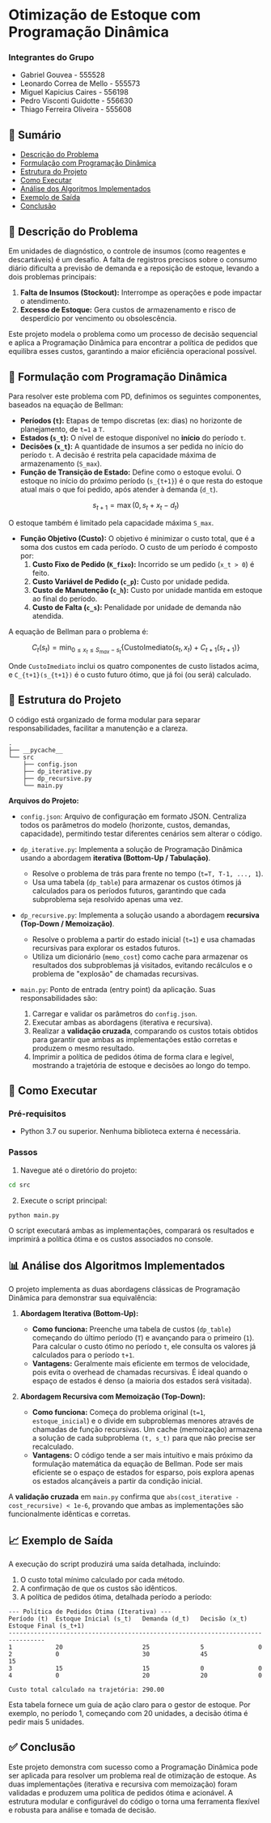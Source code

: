 # Otimização de Estoque com Programação Dinâmica

### Integrantes do Grupo
- Gabriel Gouvea - 555528
- Leonardo Correa de Mello - 555573
- Miguel Kapicius Caires - 556198
- Pedro Visconti Guidotte - 556630
- Thiago Ferreira Oliveira - 555608

## 📄 Sumário

- [Descrição do Problema](#-descrição-do-problema)
- [Formulação com Programação Dinâmica](#-formulação-com-programação-dinâmica)
- [Estrutura do Projeto](#-estrutura-do-projeto)
- [Como Executar](#-como-executar)
- [Análise dos Algoritmos Implementados](#-análise-dos-algoritmos-implementados)
- [Exemplo de Saída](#-exemplo-de-saída)
- [Conclusão](#-conclusão)

## 📝 Descrição do Problema

Em unidades de diagnóstico, o controle de insumos (como reagentes e descartáveis) é um desafio. A falta de registros precisos sobre o consumo diário dificulta a previsão de demanda e a reposição de estoque, levando a dois problemas principais:
1. **Falta de Insumos (Stockout):** Interrompe as operações e pode impactar o atendimento.
2. **Excesso de Estoque:** Gera custos de armazenamento e risco de desperdício por vencimento ou obsolescência.

Este projeto modela o problema como um processo de decisão sequencial e aplica a Programação Dinâmica para encontrar a política de pedidos que equilibra esses custos, garantindo a maior eficiência operacional possível.

## 🧠 Formulação com Programação Dinâmica

Para resolver este problema com PD, definimos os seguintes componentes, baseados na equação de Bellman:

- **Períodos (`t`):** Etapas de tempo discretas (ex: dias) no horizonte de planejamento, de `t=1` a `T`.
- **Estados (`s_t`):** O nível de estoque disponível no **início** do período `t`.
- **Decisões (`x_t`):** A quantidade de insumos a ser pedida no início do período `t`. A decisão é restrita pela capacidade máxima de armazenamento (`S_max`).
- **Função de Transição de Estado:** Define como o estoque evolui. O estoque no início do próximo período (`s_{t+1}`) é o que resta do estoque atual mais o que foi pedido, após atender à demanda (`d_t`).

$$ s_{t+1} = \max(0, s_t + x_t - d_t) $$

O estoque também é limitado pela capacidade máxima `S_max`.

- **Função Objetivo (Custo):** O objetivo é minimizar o custo total, que é a soma dos custos em cada período. O custo de um período é composto por:
    1. **Custo Fixo de Pedido (`K_fixo`):** Incorrido se um pedido (`x_t > 0`) é feito.
    2. **Custo Variável de Pedido (`c_p`):** Custo por unidade pedida.
    3. **Custo de Manutenção (`c_h`):** Custo por unidade mantida em estoque ao final do período.
    4. **Custo de Falta (`c_s`):** Penalidade por unidade de demanda não atendida.

A equação de Bellman para o problema é:

$$ C_t(s_t) = \min_{0 \le x_t \le S_{max} - s_t} \left\{ \text{CustoImediato}(s_t, x_t) + C_{t+1}(s_{t+1}) \right\} $$

Onde `CustoImediato` inclui os quatro componentes de custo listados acima, e `C_{t+1}(s_{t+1})` é o custo futuro ótimo, que já foi (ou será) calculado.

## 📂 Estrutura do Projeto

O código está organizado de forma modular para separar responsabilidades, facilitar a manutenção e a clareza.

```
.
├── __pycache__
└── src
    ├── config.json
    ├── dp_iterative.py
    ├── dp_recursive.py
    └── main.py
```

**Arquivos do Projeto:**

- `config.json`: Arquivo de configuração em formato JSON. Centraliza todos os parâmetros do modelo (horizonte, custos, demandas, capacidade), permitindo testar diferentes cenários sem alterar o código.

- `dp_iterative.py`: Implementa a solução de Programação Dinâmica usando a abordagem **iterativa (Bottom-Up / Tabulação)**.
    - Resolve o problema de trás para frente no tempo (`t=T, T-1, ..., 1`).
    - Usa uma tabela (`dp_table`) para armazenar os custos ótimos já calculados para os períodos futuros, garantindo que cada subproblema seja resolvido apenas uma vez.

- `dp_recursive.py`: Implementa a solução usando a abordagem **recursiva (Top-Down / Memoização)**.
    - Resolve o problema a partir do estado inicial (`t=1`) e usa chamadas recursivas para explorar os estados futuros.
    - Utiliza um dicionário (`memo_cost`) como cache para armazenar os resultados dos subproblemas já visitados, evitando recálculos e o problema de "explosão" de chamadas recursivas.

- `main.py`: Ponto de entrada (entry point) da aplicação. Suas responsabilidades são:
    1. Carregar e validar os parâmetros do `config.json`.
    2. Executar ambas as abordagens (iterativa e recursiva).
    3. Realizar a **validação cruzada**, comparando os custos totais obtidos para garantir que ambas as implementações estão corretas e produzem o mesmo resultado.
    4. Imprimir a política de pedidos ótima de forma clara e legível, mostrando a trajetória de estoque e decisões ao longo do tempo.

## 🚀 Como Executar

### Pré-requisitos

- Python 3.7 ou superior. Nenhuma biblioteca externa é necessária.

### Passos

1. Navegue até o diretório do projeto:
```bash
cd src
```

2. Execute o script principal:
```bash
python main.py
```

O script executará ambas as implementações, comparará os resultados e imprimirá a política ótima e os custos associados no console.

## 📊 Análise dos Algoritmos Implementados

O projeto implementa as duas abordagens clássicas de Programação Dinâmica para demonstrar sua equivalência:

1. **Abordagem Iterativa (Bottom-Up):**
    - **Como funciona:** Preenche uma tabela de custos (`dp_table`) começando do último período (`T`) e avançando para o primeiro (`1`). Para calcular o custo ótimo no período `t`, ele consulta os valores já calculados para o período `t+1`.
    - **Vantagens:** Geralmente mais eficiente em termos de velocidade, pois evita o overhead de chamadas recursivas. É ideal quando o espaço de estados é denso (a maioria dos estados será visitada).

2. **Abordagem Recursiva com Memoização (Top-Down):**
    - **Como funciona:** Começa do problema original (`t=1`, `estoque_inicial`) e o divide em subproblemas menores através de chamadas de função recursivas. Um cache (memoização) armazena a solução de cada subproblema `(t, s_t)` para que não precise ser recalculado.
    - **Vantagens:** O código tende a ser mais intuitivo e mais próximo da formulação matemática da equação de Bellman. Pode ser mais eficiente se o espaço de estados for esparso, pois explora apenas os estados alcançáveis a partir da condição inicial.

A **validação cruzada** em `main.py` confirma que `abs(cost_iterative - cost_recursive) < 1e-6`, provando que ambas as implementações são funcionalmente idênticas e corretas.

## 📈 Exemplo de Saída

A execução do script produzirá uma saída detalhada, incluindo:

1. O custo total mínimo calculado por cada método.
2. A confirmação de que os custos são idênticos.
3. A política de pedidos ótima, detalhada período a período:

```
--- Política de Pedidos Ótima (Iterativa) ---
Período (t)  Estoque Inicial (s_t)   Demanda (d_t)   Decisão (x_t)   Estoque Final (s_t+1)
--------------------------------------------------------------------------------
1            20                      25              5               0
2            0                       30              45              15
3            15                      15              0               0
4            0                       20              20              0

Custo total calculado na trajetória: 290.00
```

Esta tabela fornece um guia de ação claro para o gestor de estoque. Por exemplo, no período 1, começando com 20 unidades, a decisão ótima é pedir mais 5 unidades.

## ✅ Conclusão

Este projeto demonstra com sucesso como a Programação Dinâmica pode ser aplicada para resolver um problema real de otimização de estoque. As duas implementações (iterativa e recursiva com memoização) foram validadas e produzem uma política de pedidos ótima e acionável. A estrutura modular e configurável do código o torna uma ferramenta flexível e robusta para análise e tomada de decisão.
